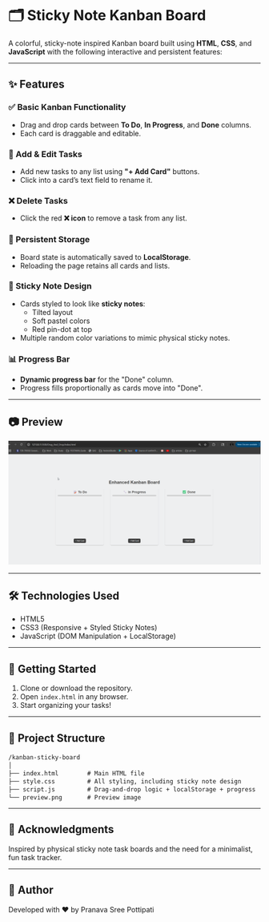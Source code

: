 # 🗂️ Sticky Note Kanban Board

A colorful, sticky-note inspired Kanban board built using **HTML**, **CSS**, and **JavaScript** with the following interactive and persistent features:

---

## ✨ Features

### ✅ Basic Kanban Functionality

- Drag and drop cards between **To Do**, **In Progress**, and **Done** columns.
- Each card is draggable and editable.

### 📝 Add & Edit Tasks

- Add new tasks to any list using **"+ Add Card"** buttons.
- Click into a card’s text field to rename it.

### ❌ Delete Tasks

- Click the red **❌ icon** to remove a task from any list.

### 💾 Persistent Storage

- Board state is automatically saved to **LocalStorage**.
- Reloading the page retains all cards and lists.

### 🎨 Sticky Note Design

- Cards styled to look like **sticky notes**:
  - Tilted layout
  - Soft pastel colors
  - Red pin-dot at top
- Multiple random color variations to mimic physical sticky notes.

### 📊 Progress Bar

- **Dynamic progress bar** for the "Done" column.
- Progress fills proportionally as cards move into "Done".

---

## 📷 Preview

![Sticky Note Kanban Preview](preview.gif)

---

## 🛠 Technologies Used

- HTML5
- CSS3 (Responsive + Styled Sticky Notes)
- JavaScript (DOM Manipulation + LocalStorage)

---

## 🚀 Getting Started

1. Clone or download the repository.
2. Open `index.html` in any browser.
3. Start organizing your tasks!

---

## 📁 Project Structure

```
/kanban-sticky-board
│
├── index.html        # Main HTML file
├── style.css         # All styling, including sticky note design
├── script.js         # Drag-and-drop logic + localStorage + progress
└── preview.png       # Preview image
```

---

## 🙌 Acknowledgments

Inspired by physical sticky note task boards and the need for a minimalist, fun task tracker.

---

## 📌 Author

Developed with ❤️ by Pranava Sree Pottipati
